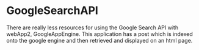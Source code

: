 # GoogleSearchAPI
There are really less resources for using the Google Search API with webApp2, GoogleAppEngine. This application has a post which is indexed onto the google engine and then retrieved and displayed on an html page. 
